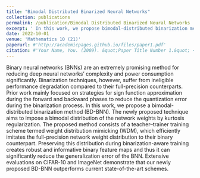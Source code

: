 ```yaml
---
title: "Bimodal Distributed Binarized Neural Networks"
collection: publications
permalink: /publication/Bimodal Distributed Binarized Neural Networks
excerpt: ' In this work, we propose bimodal-distributed binarization method, for better create binary neural networks'
date: 2022-10-01
venue: 'Mathematics 10 (21)'
paperurl: #'http://academicpages.github.io/files/paper1.pdf'
citation: #'Your Name, You. (2009). &quot;Paper Title Number 1.&quot; <i>Journal 1</i>. 1(1).'
---
```


Binary neural networks (BNNs) are an extremely promising method for reducing deep neural networks’ complexity and power consumption significantly. Binarization techniques, however, suffer from ineligible performance degradation compared to their full-precision counterparts. Prior work mainly focused on strategies for sign function approximation during the forward and backward phases to reduce the quantization error during the binarization process. In this work, we propose a bimodal-distributed binarization method (BD-BNN). The newly proposed technique aims to impose a bimodal distribution of the network weights by kurtosis regularization. The proposed method consists of a teacher–trainer training scheme termed weight distribution mimicking (WDM), which efficiently imitates the full-precision network weight distribution to their binary counterpart. Preserving this distribution during binarization-aware training creates robust and informative binary feature maps and thus it can significantly reduce the generalization error of the BNN. Extensive evaluations on CIFAR-10 and ImageNet demonstrate that our newly proposed BD-BNN outperforms current state-of-the-art schemes.